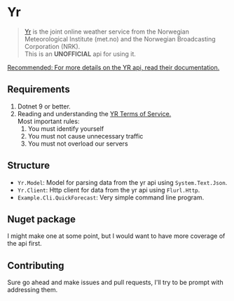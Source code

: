 # Yr

> [Yr](https://www.yr.no) is the joint online weather service from the Norwegian Meteorological Institute (met.no) and the Norwegian Broadcasting Corporation (NRK).  
This is an **UNOFFICIAL** api for using it.  

[Recommended: For more details on the YR api, read their documentation.](https://developer.yr.no/)

## Requirements
1. Dotnet 9 or better.
2. Reading and understanding the [YR Terms of Service.](https://developer.yr.no/doc/TermsOfService/)  
  Most important rules:  
   1. You must identify yourself  
   2. You must not cause unnecessary traffic  
   3. You must not overload our servers  

## Structure
* `Yr.Model`: Model for parsing data from the yr api using `System.Text.Json`.
* `Yr.Client`: Http client for data from the yr api using `Flurl.Http`.
* `Example.Cli.QuickForecast`: Very simple command line program.

## Nuget package
I might make one at some point, but I would want to have more coverage of the api first.

## Contributing
Sure go ahead and make issues and pull requests, I'll try to be prompt with addressing them.
